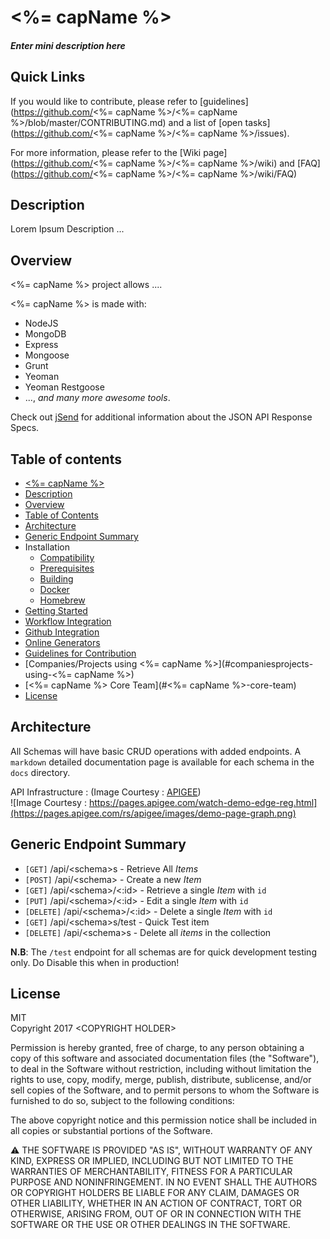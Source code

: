 # <%= capName %>
 
##### *Enter mini description here* #####

## Quick Links
If you would like to contribute, please refer to [guidelines](https://github.com/<%= capName %>/<%= capName %>/blob/master/CONTRIBUTING.md) and a list of [open tasks](https://github.com/<%= capName %>/<%= capName %>/issues).

For more information, please refer to the [Wiki page](https://github.com/<%= capName %>/<%= capName %>/wiki) and [FAQ](https://github.com/<%= capName %>/<%= capName %>/wiki/FAQ) 


## Description  
Lorem Ipsum Description ...

## Overview 
<%= capName %> project allows ....  

<%= capName %> is made with:

- NodeJS
- MongoDB
- Express
- Mongoose
- Grunt
- Yeoman
- Yeoman Restgoose
-  ..., *and many more awesome tools*.


Check out [jSend](https://labs.omniti.com/labs/jsend) for additional information about the JSON API Response Specs.

## Table of contents

  - [<%= capName %>](#awesome-api-generator)
  - [Description](#Description)
  - [Overview](#overview)
  - [Table of Contents](#table-of-contents)
  - [Architecture](#Architecture)
  - [Generic Endpoint Summary](#Generic-Endpoint-Summary)
  - Installation
    - [Compatibility](#compatibility)
    - [Prerequisites](#prerequisites)
    - [Building](#building)
    - [Docker](#docker)
    - [Homebrew](#homebrew)
  - [Getting Started](#getting-started)
  - [Workflow Integration](#workflow-integration)
  - [Github Integration](#github-integration)
  - [Online Generators](#online-generators)
  - [Guidelines for Contribution](https://github.com/awesome-api-generator/awesome-api-generator/wiki/Guidelines-for-Contribution)
  - [Companies/Projects using <%= capName %>](#companiesprojects-using-<%= capName %>)
  - [<%= capName %> Core Team](#<%= capName %>-core-team)
  - [License](#license)


  
## Architecture
All Schemas will have basic CRUD operations with added endpoints. A `markdown` detailed documentation page is available for each schema in the `docs` directory.

API Infrastructure : (Image Courtesy : [APIGEE](https://pages.apigee.com/watch-demo-edge-reg.html))  
![Image Courtesy : https://pages.apigee.com/watch-demo-edge-reg.html](https://pages.apigee.com/rs/apigee/images/demo-page-graph.png)

## Generic Endpoint Summary
* `[GET]` /api/\<schema>s - Retrieve All *Items*
* `[POST]` /api/\<schema> - Create a new *Item*
* `[GET]` /api/\<schema>/<:id> - Retrieve a single *Item* with `id`
* `[PUT]` /api/\<schema>/<:id> - Edit a single *Item* with `id`
* `[DELETE]` /api/\<schema>/<:id> - Delete a single *Item* with `id`
* `[GET]` /api/\<schema>s/test - Quick Test item
* `[DELETE]` /api/\<schema>s - Delete all *items* in the collection

**N.B**: The `/test` endpoint for all schemas are for quick development testing only. Do Disable this when in production!


## License

MIT  
Copyright 2017 \<COPYRIGHT HOLDER>

Permission is hereby granted, free of charge, to any person obtaining a copy of this software and associated documentation files (the "Software"), to deal in the Software without restriction, including without limitation the rights to use, copy, modify, merge, publish, distribute, sublicense, and/or sell copies of the Software, and to permit persons to whom the Software is furnished to do so, subject to the following conditions:

The above copyright notice and this permission notice shall be included in all copies or substantial portions of the Software.

:warning:  THE SOFTWARE IS PROVIDED "AS IS", WITHOUT WARRANTY OF ANY KIND, EXPRESS OR IMPLIED, INCLUDING BUT NOT LIMITED TO THE WARRANTIES OF MERCHANTABILITY, FITNESS FOR A PARTICULAR PURPOSE AND NONINFRINGEMENT. IN NO EVENT SHALL THE AUTHORS OR COPYRIGHT HOLDERS BE LIABLE FOR ANY CLAIM, DAMAGES OR OTHER LIABILITY, WHETHER IN AN ACTION OF CONTRACT, TORT OR OTHERWISE, ARISING FROM, OUT OF OR IN CONNECTION WITH THE SOFTWARE OR THE USE OR OTHER DEALINGS IN THE SOFTWARE.

